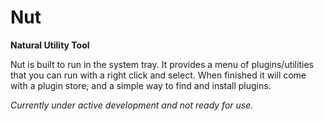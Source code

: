# Nut
**Natural Utility Tool**

Nut is built to run in the system tray. It provides a menu of plugins/utilities that you can run with a right click and select. When finished it will come with a plugin store, and a simple way to find and install plugins.

*Currently under active development and not ready for use.*
